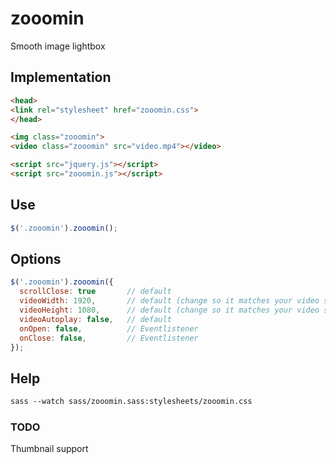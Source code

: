 # zooomin
Smooth image lightbox

## Implementation

```html
<head>
<link rel="stylesheet" href="zooomin.css">
</head>

<img class="zooomin">
<video class="zooomin" src="video.mp4"></video>

<script src="jquery.js"></script>
<script src="zooomin.js"></script>
```

## Use

```javascript
$('.zooomin').zooomin();
```

## Options

```javascript
$('.zooomin').zooomin({
  scrollClose: true       // default
  videoWidth: 1920,       // default (change so it matches your video size)
  videoHeight: 1080,      // default (change so it matches your video size)
  videoAutoplay: false,   // default
  onOpen: false,          // Eventlistener
  onClose: false,         // Eventlistener
});
```

## Help

```markdown
sass --watch sass/zooomin.sass:stylesheets/zooomin.css
```

### TODO
Thumbnail support
